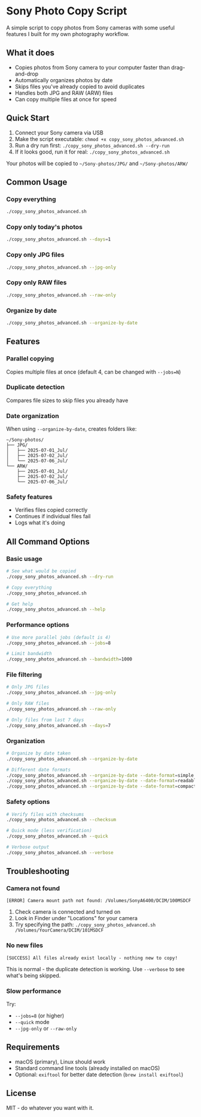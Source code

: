# Sony Photo Copy Script

A simple script to copy photos from Sony cameras with some useful features I built for my own photography workflow.

## What it does

- Copies photos from Sony camera to your computer faster than drag-and-drop
- Automatically organizes photos by date
- Skips files you've already copied to avoid duplicates
- Handles both JPG and RAW (ARW) files
- Can copy multiple files at once for speed

## Quick Start

1. Connect your Sony camera via USB
2. Make the script executable: `chmod +x copy_sony_photos_advanced.sh`
3. Run a dry run first: `./copy_sony_photos_advanced.sh --dry-run`
4. If it looks good, run it for real: `./copy_sony_photos_advanced.sh`

Your photos will be copied to `~/Sony-photos/JPG/` and `~/Sony-photos/ARW/`

## Common Usage

### Copy everything
```bash
./copy_sony_photos_advanced.sh
```

### Copy only today's photos
```bash
./copy_sony_photos_advanced.sh --days=1
```

### Copy only JPG files
```bash
./copy_sony_photos_advanced.sh --jpg-only
```

### Copy only RAW files
```bash
./copy_sony_photos_advanced.sh --raw-only
```

### Organize by date
```bash
./copy_sony_photos_advanced.sh --organize-by-date
```

## Features

### Parallel copying
Copies multiple files at once (default 4, can be changed with `--jobs=N`)

### Duplicate detection
Compares file sizes to skip files you already have

### Date organization
When using `--organize-by-date`, creates folders like:
```
~/Sony-photos/
├── JPG/
│   ├── 2025-07-01_Jul/
│   ├── 2025-07-02_Jul/
│   └── 2025-07-06_Jul/
└── ARW/
    ├── 2025-07-01_Jul/
    ├── 2025-07-02_Jul/
    └── 2025-07-06_Jul/
```

### Safety features
- Verifies files copied correctly
- Continues if individual files fail
- Logs what it's doing

## All Command Options

### Basic usage
```bash
# See what would be copied
./copy_sony_photos_advanced.sh --dry-run

# Copy everything
./copy_sony_photos_advanced.sh

# Get help
./copy_sony_photos_advanced.sh --help
```

### Performance options
```bash
# Use more parallel jobs (default is 4)
./copy_sony_photos_advanced.sh --jobs=8

# Limit bandwidth
./copy_sony_photos_advanced.sh --bandwidth=1000
```

### File filtering
```bash
# Only JPG files
./copy_sony_photos_advanced.sh --jpg-only

# Only RAW files
./copy_sony_photos_advanced.sh --raw-only

# Only files from last 7 days
./copy_sony_photos_advanced.sh --days=7
```

### Organization
```bash
# Organize by date taken
./copy_sony_photos_advanced.sh --organize-by-date

# Different date formats
./copy_sony_photos_advanced.sh --organize-by-date --date-format=simple     # 2025-07-06
./copy_sony_photos_advanced.sh --organize-by-date --date-format=readable   # 2025-07-06_Jul
./copy_sony_photos_advanced.sh --organize-by-date --date-format=compact    # 20250706
```

### Safety options
```bash
# Verify files with checksums
./copy_sony_photos_advanced.sh --checksum

# Quick mode (less verification)
./copy_sony_photos_advanced.sh --quick

# Verbose output
./copy_sony_photos_advanced.sh --verbose
```

## Troubleshooting

### Camera not found
```
[ERROR] Camera mount path not found: /Volumes/SonyA6400/DCIM/100MSDCF
```

1. Check camera is connected and turned on
2. Look in Finder under "Locations" for your camera
3. Try specifying the path: `./copy_sony_photos_advanced.sh /Volumes/YourCamera/DCIM/101MSDCF`

### No new files
```
[SUCCESS] All files already exist locally - nothing new to copy!
```

This is normal - the duplicate detection is working. Use `--verbose` to see what's being skipped.

### Slow performance
Try:
- `--jobs=8` (or higher)
- `--quick` mode
- `--jpg-only` or `--raw-only`

## Requirements

- macOS (primary), Linux should work
- Standard command line tools (already installed on macOS)
- Optional: `exiftool` for better date detection (`brew install exiftool`)

## License

MIT - do whatever you want with it.
